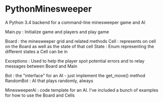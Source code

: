 # PythonMinesweeper
A Python 3.4 backend for a command-line minesweeper game and AI

Main.py : Initialize game and players and play game

Board   : the minesweeper grid and related methods
Cell    : represents on cell on the Board as well as the state of that cell
State   : Enum representing the different states a Cell can be in

Exceptions : Used to help the player spot potential errors and to relay messages between Board and Main

Bot     : the "interface" for an AI - just implement the get_move() method
RandomBot : AI that plays randomly, always

MinesweeperAi : code template for an AI. I've included a bunch of examples for how to use the Board and Cells
